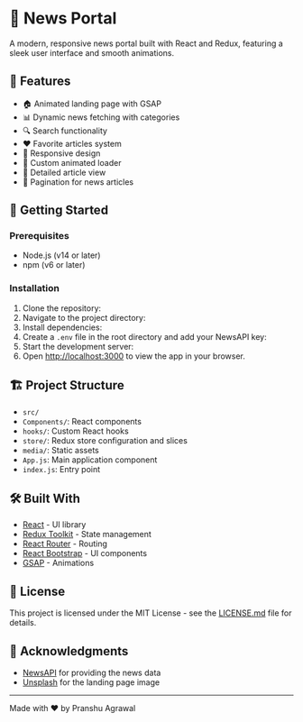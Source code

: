 # 📰 News Portal

A modern, responsive news portal built with React and Redux, featuring a sleek user interface and smooth animations.

## 🌟 Features

- 🏠 Animated landing page with GSAP
- 📊 Dynamic news fetching with categories
- 🔍 Search functionality
- ❤️ Favorite articles system
- 📱 Responsive design
- 🎨 Custom animated loader
- 📄 Detailed article view
- 🔢 Pagination for news articles

## 🚀 Getting Started

### Prerequisites

- Node.js (v14 or later)
- npm (v6 or later)

### Installation

1. Clone the repository:
2. Navigate to the project directory:
3. Install dependencies:
4. Create a `.env` file in the root directory and add your NewsAPI key:
5. Start the development server:
6. Open [http://localhost:3000](http://localhost:3000) to view the app in your browser.

## 🏗️ Project Structure

- `src/`
- `Components/`: React components
- `hooks/`: Custom React hooks
- `store/`: Redux store configuration and slices
- `media/`: Static assets
- `App.js`: Main application component
- `index.js`: Entry point

## 🛠️ Built With

- [React](https://reactjs.org/) - UI library
- [Redux Toolkit](https://redux-toolkit.js.org/) - State management
- [React Router](https://reactrouter.com/) - Routing
- [React Bootstrap](https://react-bootstrap.github.io/) - UI components
- [GSAP](https://greensock.com/gsap/) - Animations

## 📄 License

This project is licensed under the MIT License - see the [LICENSE.md](LICENSE.md) file for details.

## 🙏 Acknowledgments

- [NewsAPI](https://newsdata.io//) for providing the news data
- [Unsplash](https://unsplash.com/) for the landing page image

---

Made with ❤️ by Pranshu Agrawal